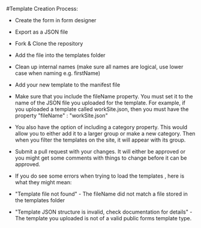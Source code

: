 #Template Creation Process:

-   Create the form in form designer 

-   Export as a JSON file 

-   Fork & Clone the repository 

-   Add the file into the templates folder  

-   Clean up internal names (make sure all names are logical, use lower case when naming e.g.  firstName) 

-   Add your new template to the manifest file 

-   Make sure that you include the fileName property. You must set it to the name of the JSON file you uploaded for the template. For example, if you uploaded a template called workSite.json, then you must have the property "fileName" : "workSite.json" 

-   You also have the option of including a category property. This would allow you to either add it to a larger group or make a new category. Then when you filter the templates on the site, it will appear with its group. 

-   Submit a pull request with your changes. It will either be approved or you might get some comments with things to change before it can be approved.  

-   If you do see some errors when trying to load the templates , here is what they might mean:  

-   "Template file not found" - The fileName did not match a file stored in the templates folder 

-   "Template JSON structure is invalid, check documentation for details" - The template you uploaded is not of a valid public forms template type.
